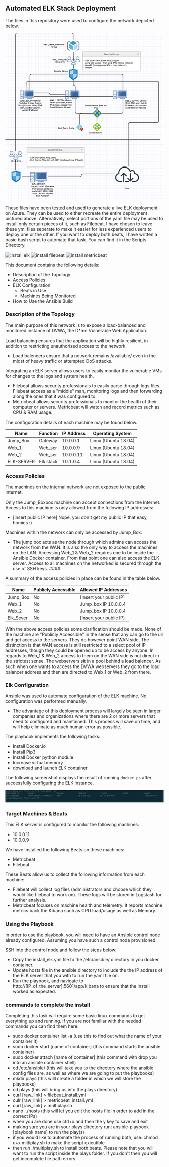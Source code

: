 ## Automated ELK Stack Deployment

The files in this repository were used to configure the network depicted below.

![Net_Diagram](Images/Net_Diagram.png)

These files have been tested and used to generate a live ELK deployment on Azure. They can be used to either recreate the entire deployment pictured above. Alternatively, select portions of the yaml file may be used to install only certain pieces of it, such as Filebeat.  I have chosen to leave these yml files seperate to make it easier for less experienced users to deploy one or the other.  If you want to deploy both beats, I have written a basic bash script to automate that task.  You can find it in the Scripts Directory.

![install elk](Yaml_Files/install_elk.yml)
![install filebeat](Yaml_Files/filebeat_playbook.yml)
![install metricbeat](Yaml_Files/metricbeat_playbook.yml)


This document contains the following details:
- Description of the Topology
- Access Policies
- ELK Configuration
  - Beats in Use
  - Machines Being Monitored
- How to Use the Ansible Build

### Description of the Topology

The main purpose of this network is to expose a load-balanced and monitored instance of DVWA, the D*mn Vulnerable Web Application.

Load balancing ensures that the application will be highly resilient, in addition to restricting unauthorized access to the network.
- Load balencers ensure that a network remains /available/ even  in the midst of heavy traffic or attempted DoS attacks.   

Integrating an ELK server allows users to easily monitor the vulnerable VMs for changes to the logs and system health.
- Filebeat allows security professionals to easily parse through logs files.  Filebeat access as a "middle" man, monitoring logs and then forwarding along the ones that it was configured to.
- Metricbeat allows security professionals to monitor the health of their computer or servers.  Metricbeat will watch and record metrics such as CPU & RAM usage.

The configuration details of each machine may be found below.

| Name       | Function   | IP Address | Operating System     |
|------------|------------|------------|----------------------|
| Jump_Box   | Gateway    | 10.0.0.1   | Linux (Ubuntu 18.04) |
| Web_1      | Web_ser    | 10.0.0.9   | Linux (Ubuntu 18.04) |
| Web_2      | Web_ser    | 10.0.0.11  | Linux (Ubuntu 18.04) |
| ELK-SERVER | Elk stack  |  10.1.0.4  | Linux (Ubuntu 18.04) |

### Access Policies

The machines on the internal network are not exposed to the public Internet.

Only the Jump_Boxbox machine can accept connections from the Internet. Access to this machine is only allowed from the following IP addresses:
- [insert public IP here] Nope, you don't get my public IP that easy, homies :)

Machines within the network can only be accessed by Jump_Box.
- The jump box acts as the node through which admins can access the network from the WAN.  It is also the only way to access the machines on the LAN.  Accessing Web_1 & Web_2 requires one to be inside the Ansible Docker container.  From that point one can also access the ELK server.  Access to all machines on the networked is secured through the use of SSH keys. ####

A summary of the access policies in place can be found in the table below.

| Name      | Publicly Accessible | Allowed IP Addresses |
|-----------|---------------------|-------------------------|
| Jump_Box  | No                  | [Insert your public IP] |
| Web_1     | No                  | Jump_box IP 10.0.0.4    |
| Web_2     | No                  | Jump_box IP 10.0.0.4    |
| Elk_Sever | No                  | [Insert your public IP] |

With the above access policies some clarification should be made.  None of the machine are "Publicly Accessible" in the sense that any can go to the url and get access to the servers.  They do however point WAN side.  The distinction is that WAN access is still restricted to a select pool of IP addresses, though they could be opened up to be access by anyone.  In regards to Web_1 & Web_2 access to them on the WAN side is not direct in the strictest sense.  The webservers sit in a pool behind a load balencer. As such when one wants to access the DVWA webservers they go to the load balancer address and then are directed to Web_1 or Web_2 from there.

### Elk Configuration

Ansible was used to automate configuration of the ELK machine. No configuration was performed manually.
- The advantage of this deployment process will largely be seen in larger companies and organizations where there are 2 or more servers that need to
configured and maintained.  This process will save on time, and will help eliminate as much human error as possible.

The playbook implements the following tasks:
- Install Docker.io
- Install Pip3
- Install Docker python module
- Increase virtual memory
- download and launch ELK container

The following screenshot displays the result of running `docker ps` after successfully configuring the ELK instance.

![docker_ps output](Images/docker_ps.png)

### Target Machines & Beats
This ELK server is configured to monitor the following machines:
- 10.0.0.11
- 10.0.0.9

We have installed the following Beats on these machines:
- Metricbeat
- Filebeat

These Beats allow us to collect the following information from each machine:
- Filebeat will collect log files (administrators and choose which they would like filebeat to work on).  These logs will be stored in Logstash for further analysis.
- Metricbeat focuses on machine health and telemetry. It reports machine metrics back the Kibana such as CPU load/usage as well as Memory.

### Using the Playbook
In order to use the playbook, you will need to have an Ansible control node already configured. Assuming you have such a control node provisioned:

SSH into the control node and follow the steps below:
- Copy the install_elk.yml file to the /etc/ansible/ directory in you docker container.
- Update hosts file in the ansible directory to include the the IP address of the ELK server that you with to run the yaml file on.
- Run the playbook, and navigate to http://[IP_of_the_server]:5601/app/kibana to ensure that the install worked as expected.  

### commands to complete the install
Completing this task will require some basic linux commands to get everything up and running.  If you are not familiar with the needed commands you can find them here:
- sudo docker container list -a (use this to find out what the name of your container it)
- sudo docker start [name of container] (this command starts the ansible container)
- sudo docker attach [name of container] (this command with drop you into an ansible container shell)
- cd /etc/ansible/ (this will take you to the directory where the ansible config files are, as well as where we are going to put the playbooks)
- mkdir plays (this willl create a folder in which we will store the playbooks)
- cd plays (this will bring us into the plays directory)
- curl [raw_link] > filebeat_install.yml
- culr [raw_link] > metricbeat_install.yml
- curl [raw_link] > multiplay.sh
- nano ../hosts (this will let you edit the hosts file in order to add in the correct IPs)
- when you are done use ctrl+x and then the y key to save and exit
- making sure you are in your plays directory run: ansible-playbook [playbook name] to run the play(s)
- if you would like to automate the process of running both, use: chmod u+x miltiplay.sh to make the script exicutible
- then run ./multiplay.sh to install both beats.  Please note that you will want to run the script inside the plays folder.  If you don't then you will get incomplete file path errors.  
